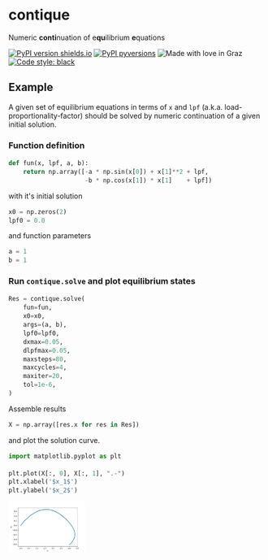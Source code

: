 # contique
Numeric **conti**nuation of e**qu**ilibrium **e**quations

[![PyPI version shields.io](https://img.shields.io/pypi/v/contique.svg)](https://pypi.python.org/pypi/contique/)
[![PyPI pyversions](https://img.shields.io/pypi/pyversions/contique.svg)](https://pypi.python.org/pypi/contique/)
![Made with love in Graz](https://madewithlove.now.sh/at?heart=true&colorA=%233b3b3b&colorB=%231f744f&text=Graz)
[![Code style: black](https://img.shields.io/badge/code%20style-black-000000.svg)](https://github.com/psf/black)

## Example
A given set of equilibrium equations in terms of `x` and `lpf` (a.k.a. load-proportionality-factor) should be solved by numeric continuation of a given initial solution.


### Function definition
```python
def fun(x, lpf, a, b):
    return np.array([-a * np.sin(x[0]) + x[1]**2 + lpf, 
                     -b * np.cos(x[1]) * x[1]    + lpf])
```

with it's initial solution
```python
x0 = np.zeros(2)
lpf0 = 0.0
```

and function parameters
```python
a = 1
b = 1
```

### Run `contique.solve` and plot equilibrium states

```python
Res = contique.solve(
    fun=fun,
    x0=x0,
    args=(a, b),
    lpf0=lpf0,
    dxmax=0.05,
    dlpfmax=0.05,
    maxsteps=80,
    maxcycles=4,
    maxiter=20,
    tol=1e-6,
)
```

Assemble results

```python
X = np.array([res.x for res in Res])
```

and plot the solution curve.

```python
import matplotlib.pyplot as plt

plt.plot(X[:, 0], X[:, 1], ".-")
plt.xlabel('$x_1$')
plt.ylabel('$x_2$')
```

<img src="https://raw.githubusercontent.com/adtzlr/contique/main/test/test_sincos.svg" width="30%">